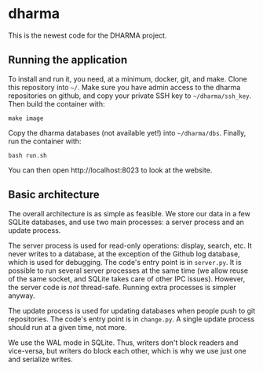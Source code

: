 # dharma

This is the newest code for the DHARMA project.

## Running the application

To install and run it, you need, at a minimum, docker, git, and make. Clone this
repository into `~/`. Make sure you have admin access to the dharma
repositories on github, and copy your private SSH key to `~/dharma/ssh_key`. Then
build the container with:

	make image

Copy the dharma databases (not available yet!) into `~/dharma/dbs`. Finally, run
the container with:

	bash run.sh

You can then open http://localhost:8023 to look at the website.

##  Basic architecture

The overall architecture is as simple as feasible. We store our data in a few
SQLite databases, and use two main processes: a server process and an update
process.

The server process is used for read-only operations: display, search, etc. It
never writes to a database, at the exception of the Github log database, which
is used for debugging. The code's entry point is in `server.py`. It is possible
to run several server processes at the same time (we allow reuse of the same
socket, and SQLite takes care of other IPC issues). However, the server code is
*not* thread-safe. Running extra processes is simpler anyway.

The update process is used for updating databases when people push to git
repositories. The code's entry point is in `change.py`. A single update process
should run at a given time, not more.

We use the WAL mode in SQLite. Thus, writers don't block readers and
vice-versa, but writers do block each other, which is why we use just one and
serialize writes.
